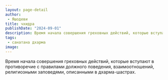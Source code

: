 ```yaml
---
layout: page-detail
author:
 - Яшодеви
title: чхидра
publishDate: "2024-09-01"
description: Время начала совершения греховных действий, которые вступают в противоречие с правилами должного поведения, взаимоотношений, религиозными заповедями, описанными в дхарма-шастрах.
tags:
 - санатана дхарма
image: 
---
```


Время начала совершения греховных действий, которые вступают в противоречие с правилами должного поведения, взаимоотношений, религиозными заповедями, описанными в дхарма-шастрах.

